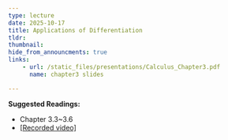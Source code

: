 ```yaml
---
type: lecture
date: 2025-10-17
title: Applications of Differentiation
tldr: 
thumbnail: 
hide_from_announcments: true
links: 
    - url: /static_files/presentations/Calculus_Chapter3.pdf
      name: chapter3 slides

---
```

**Suggested Readings:**
- Chapter 3.3~3.6
- [[Recorded video]](https://www.youtube.com/playlist?list=PLHNZtBNWQ-86O_49nUpdpjGwP9NNwN0E1)
